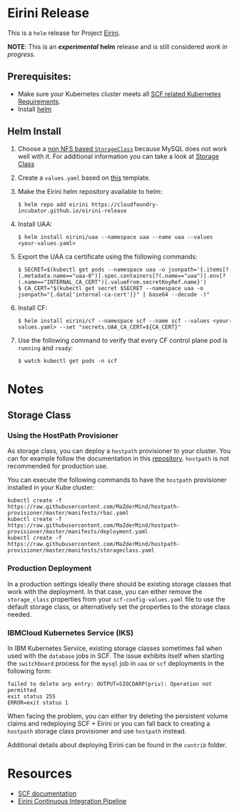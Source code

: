 # Eirini Release

This is a `helm` release for Project [Eirini](https://code.cloudfoundry.org/eirini).

**NOTE**: This is an **_experimental_** **helm** release and is still considered _work in progress_.

## Prerequisites:

- Make sure your Kubernetes cluster meets all [SCF related Kubernetes Requirements](https://github.com/SUSE/scf/wiki/How-to-Install-SCF#requirements-for-kubernetes).
- Install [helm](https://helm.sh/)

## Helm Install

1. Choose a [non NFS based `StorageClass`](https://github.com/SUSE/scf/wiki/How-to-Install-SCF#choosing-a-storage-class) because MySQL does not work well with it. For additional information you can take a look at [Storage Class](#storage-class)
1. Create a `values.yaml` based on [this](https://github.com/cloudfoundry-incubator/eirini-release/blob/master/values.yaml) template.
1. Make the Eirini helm repository available to helm:

    ```command 
    $ helm repo add eirini https://cloudfoundry-incubator.github.io/eirini-release
    ```

1. Install UAA:

    ```command
    $ helm install eirini/uaa --namespace uaa --name uaa --values <your-values.yaml>
    ```

1. Export the UAA ca certificate using the following commands: 

    ```command
    $ SECRET=$(kubectl get pods --namespace uaa -o jsonpath='{.items[?(.metadata.name=="uaa-0")].spec.containers[?(.name=="uaa")].env[?(.name=="INTERNAL_CA_CERT")].valueFrom.secretKeyRef.name}')
    $ CA_CERT="$(kubectl get secret $SECRET --namespace uaa -o jsonpath="{.data['internal-ca-cert']}" | base64 --decode -)"
    ```

1. Install CF:

    ```command 
    $ helm install eirini/cf --namespace scf --name scf --values <your-values.yaml> --set "secrets.UAA_CA_CERT=${CA_CERT}"
    ```

1. Use the following command to verify that every CF control plane pod is `running` and `ready`:

    ```command
    $ watch kubectl get pods -n scf
    ```

# Notes

## Storage Class

### Using the HostPath Provisioner

As storage class, you can deploy a `hostpath` provisioner to your cluster. You can for example follow the documentation in this [repository](https://github.com/MaZderMind/hostpath-provisioner#dynamic-provisioning-of-kubernetes-hostpath-volumes). `hostpath` is not recommended for production use.

You can execute the following commands to have the `hostpath` provisioner installed in your Kube cluster:

```console
kubectl create -f https://raw.githubusercontent.com/MaZderMind/hostpath-provisioner/master/manifests/rbac.yaml
kubectl create -f https://raw.githubusercontent.com/MaZderMind/hostpath-provisioner/master/manifests/deployment.yaml
kubectl create -f https://raw.githubusercontent.com/MaZderMind/hostpath-provisioner/master/manifests/storageclass.yaml
```
### Production Deployment

In a production settings ideally there should be existing storage classes that work with the deployment. In that case, you can either remove the `storage_class` properties from your `scf-config-values.yaml` file to use the default storage class, or alternatively set the properties to the storage class needed.

### IBMCloud Kubernetes Service (IKS)

In IBM Kubernetes Service, existing storage classes sometimes fail when used with the `database` jobs in SCF. The issue exhibits itself when starting the `switchboard` process for the `mysql` job in `uaa` or `scf` deployments in the following form:

```
failed to delete arp entry: OUTPUT=SIOCDARP(priv): Operation not permitted
exit status 255
ERROR=exit status 1
```

When facing the problem, you can either try deleting the persistent volume claims and redeploying SCF + Eirini or you can fall back to creating a `hostpath` storage class provisioner and use `hostpath` instead.

Additional details about deploying Eirini can be found in the `contrib` folder.

# Resources
* [SCF documentation](https://github.com/SUSE/scf/wiki/How-to-Install-SCF#deploy-using-helm)
* [Eirini Continuous Integration Pipeline](https://ci.flintstone.cf.cloud.ibm.com/teams/eirini/pipelines/ci)

